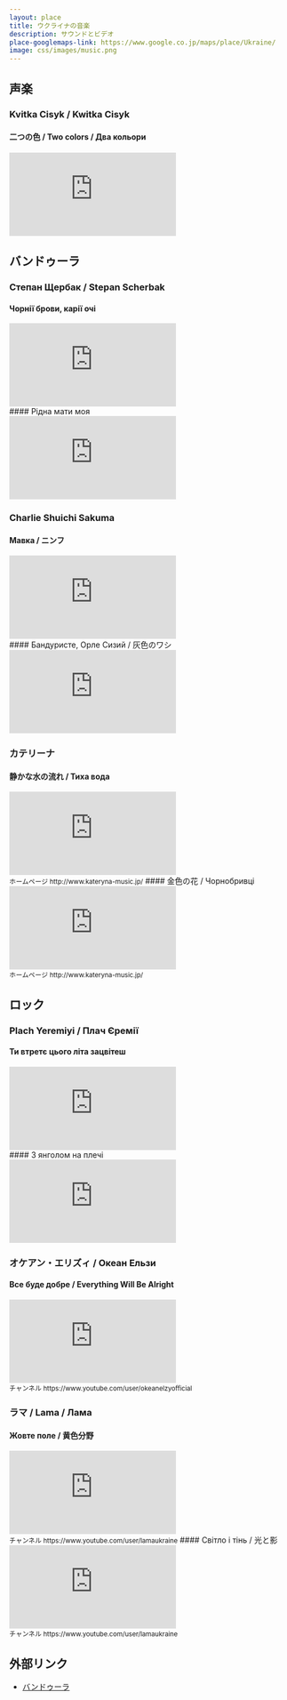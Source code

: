 ```yaml
---
layout: place
title: ウクライナの音楽
description: サウンドとビデオ
place-googlemaps-link: https://www.google.co.jp/maps/place/Ukraine/
image: css/images/music.png
---
```

## 声楽
### Kvitka Cisyk / Kwitka Cisyk
#### 二つの色 / Two colors / Два кольори
<div class="video-container">
<iframe src="http://www.youtube.com/embed/7-ml3FQhFv0?html5=1" frameborder="0"></iframe>
</div>

## バンドゥーラ
### Степан Щербак / Stepan Scherbak
#### Чорнії брови, карії очі
<div class="video-container">
<iframe src="http://www.youtube.com/embed/irnjdrWGTXg?html5=1" frameborder="0"></iframe>
</div>
#### Рідна мати моя
<div class="video-container">
<iframe src="http://www.youtube.com/embed/zJeBgeMcuyc?html5=1" frameborder="0"></iframe>
</div>

### Charlie Shuichi Sakuma
#### Мавка / ニンフ
<div class="video-container">
<iframe src="http://www.youtube.com/embed/Rd036czwmdo?html5=1" frameborder="0"></iframe>
</div>
#### Бандуристе, Орле Сизий / 灰色のワシ
<div class="video-container">
<iframe src="http://www.youtube.com/embed/1p2trvjxFFg?html5=1" frameborder="0"></iframe>
</div>

### カテリーナ
#### 静かな水の流れ / Тиха вода
<div class="video-container">
<iframe src="http://www.youtube.com/embed/dauS4nXOLcE?html5=1" frameborder="0"></iframe>
</div>
<small>ホームページ http://www.kateryna-music.jp/</small>
#### 金色の花 / Чорнобривці
<div class="video-container">
<iframe src="http://www.youtube.com/embed/BYk_QwpizjI?html5=1" frameborder="0"></iframe>
</div>
<small>ホームページ http://www.kateryna-music.jp/</small>

## ロック
### Plach Yeremiyi / Плач Єремії
#### Ти втретє цього літа зацвітеш
<div class="video-container">
<iframe src="http://www.youtube.com/embed/ergjjMQywHU?html5=1" frameborder="0"></iframe>
</div>
#### З янголом на плечі
<div class="video-container">
<iframe src="http://www.youtube.com/embed/NF1lvLLC0g8?html5=1" frameborder="0"></iframe>
</div>

### オケアン・エリズィ / Океан Ельзи
#### Все буде добре / Everything Will Be Alright
<div class="video-container">
<iframe src="http://www.youtube.com/embed/dL-9QgWyefw?html5=1" frameborder="0"></iframe>
</div>
<small>チャンネル https://www.youtube.com/user/okeanelzyofficial</small>

### ラマ / Lama / Лама
#### Жовте поле / 黄色分野
<div class="video-container">
<iframe src="http://www.youtube.com/embed/XmWzypWs8_M?html5=1" frameborder="0"></iframe>
</div>
<small>チャンネル https://www.youtube.com/user/lamaukraine</small>
#### Світло і тінь / 光と影
<div class="video-container">
<iframe src="http://www.youtube.com/embed/tKPNSTiStMg?html5=1" frameborder="0"></iframe>
</div>
<small>チャンネル https://www.youtube.com/user/lamaukraine</small>

## 外部リンク

* <a href="http://ja.wikipedia.org/wiki/%E3%83%90%E3%83%B3%E3%83%89%E3%82%A5%E3%83%BC%E3%83%A9">バンドゥーラ</a>
